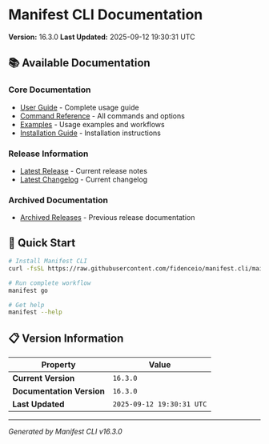 # Manifest CLI Documentation

**Version:** 16.3.0
**Last Updated:** 2025-09-12 19:30:31 UTC

## 📚 Available Documentation

### Core Documentation
- [User Guide](USER_GUIDE.md) - Complete usage guide
- [Command Reference](COMMAND_REFERENCE.md) - All commands and options
- [Examples](EXAMPLES.md) - Usage examples and workflows
- [Installation Guide](INSTALLATION.md) - Installation instructions

### Release Information
- [Latest Release](RELEASE_v16.3.0.md) - Current release notes
- [Latest Changelog](CHANGELOG_v16.3.0.md) - Current changelog

### Archived Documentation
- [Archived Releases](zArchive/) - Previous release documentation

## 🚀 Quick Start

```bash
# Install Manifest CLI
curl -fsSL https://raw.githubusercontent.com/fidenceio/manifest.cli/main/install-cli.sh | bash

# Run complete workflow
manifest go

# Get help
manifest --help
```

## 📋 Version Information

| Property | Value |
|----------|-------|
| **Current Version** | `16.3.0` |
| **Documentation Version** | `16.3.0` |
| **Last Updated** | `2025-09-12 19:30:31 UTC` |

---
*Generated by Manifest CLI v16.3.0*
